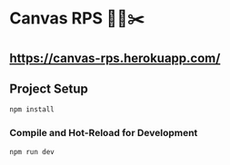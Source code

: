 # Canvas RPS  👊📝✂️
## https://canvas-rps.herokuapp.com/

## Project Setup

```sh
npm install
```

### Compile and Hot-Reload for Development

```sh
npm run dev
```


